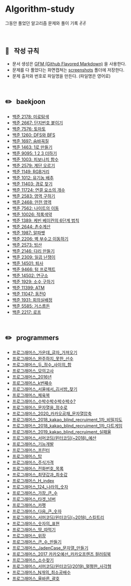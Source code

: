 # Algorithm-study
그동안 풀었던 알고리즘 문제와 풀이 기록 ✌️✌️


<br/>


## 📌 &nbsp; 작성 규칙

- 문서 생성은 [GFM (Github Flavored Markdown)](https://help.github.com/en/github/writing-on-github) 을 사용한다.
- 문제를 다 풀었다는 화면캡쳐는 [screenshots](https://github.com/ChoiEunji0114/Algorithm-study/tree/master/posts/screenshots) 폴더에 저장한다. 
- 문제 출저와 번호로 파일명을 만든다. (파일명은 영어로)

<br/>


## ✏️ &nbsp; baekjoon

- [백준 2178: 미로탐색](https://github.com/ChoiEunji0114/Algorithm-study/blob/master/posts/boj-2178.md)
- [백준 2667: 단지번호 붙이기](https://github.com/ChoiEunji0114/Algorithm-study/blob/master/posts/boj-2667.md)
- [백준 7576: 토마토](https://github.com/ChoiEunji0114/Algorithm-study/blob/master/posts/boj-7576.md)
- [백준 1260: DFS와 BFS](https://github.com/ChoiEunji0114/Algorithm-study/blob/master/posts/boj-1260.md)
- [백준 1697: 숨바꼭질](https://github.com/ChoiEunji0114/Algorithm-study/blob/master/posts/boj-1697.md)
- [백준 1463: 1로 만들기](https://github.com/ChoiEunji0114/Algorithm-study/blob/master/posts/boj-1463.md)
- [백준 9095: 1 2 3 더하기](https://github.com/ChoiEunji0114/Algorithm-study/blob/master/posts/boj-9095.md)
- [백준 1003: 피보나치 함수](https://github.com/ChoiEunji0114/Algorithm-study/blob/master/posts/boj-1003.md)
- [백준 2579: 계단 오르기](https://github.com/ChoiEunji0114/Algorithm-study/blob/master/posts/boj-2579.md)
- [백준 1149: RGB거리](https://github.com/ChoiEunji0114/Algorithm-study/blob/master/posts/boj-1149.md)
- [백준 1012: 유기농 배추](https://github.com/ChoiEunji0114/Algorithm-study/blob/master/posts/boj-1012.md)
- [백준 11403: 경로 찾기](https://github.com/ChoiEunji0114/Algorithm-study/blob/master/posts/boj-11403.md)
- [백준 11724: 연결 요소의 개수](https://github.com/ChoiEunji0114/Algorithm-study/blob/master/posts/boj-11724.md)
- [백준 2583: 영역 구하기](https://github.com/ChoiEunji0114/Algorithm-study/blob/master/posts/boj-2583.md)
- [백준 2468: 안전 영역](https://github.com/ChoiEunji0114/Algorithm-study/blob/master/posts/boj-2468.md)
- [백준 7562: 나이트의 이동](https://github.com/ChoiEunji0114/Algorithm-study/blob/master/posts/boj-7562.md)
- [백준 10026: 적록색약](https://github.com/ChoiEunji0114/Algorithm-study/blob/master/posts/boj-10026.md)
- [백준 1389: 케빈 베이컨의 6단계 법칙](https://github.com/ChoiEunji0114/Algorithm-study/blob/master/posts/boj-1389.md)
- [백준 2644: 촌수계산](https://github.com/ChoiEunji0114/Algorithm-study/blob/master/posts/boj-2644.md)
- [백준 1987: 알파벳](https://github.com/ChoiEunji0114/Algorithm-study/blob/master/posts/boj-1987.md)
- [백준 2206: 벽 부수고 이동하기](https://github.com/ChoiEunji0114/Algorithm-study/blob/master/posts/boj-2206.md)
- [백준 2573: 빙산](https://github.com/ChoiEunji0114/Algorithm-study/blob/master/posts/boj-2573.md)
- [백준 2146: 다리 만들기](https://github.com/ChoiEunji0114/Algorithm-study/blob/master/posts/boj-2146.md)
- [백준 2309: 일곱 난쟁이](https://github.com/ChoiEunji0114/Algorithm-study/blob/master/posts/boj-2309.md)
- [백준 14501: 퇴사](https://github.com/ChoiEunji0114/Algorithm-study/blob/master/posts/boj-14501.md)
- [백준 9466: 텀 프로젝트](https://github.com/ChoiEunji0114/Algorithm-study/blob/master/posts/boj-9466.md)
- [백준 14502: 연구소](https://github.com/ChoiEunji0114/Algorithm-study/blob/master/posts/boj-14502.md)
- [백준 1929: 소수 구하기](https://github.com/ChoiEunji0114/Algorithm-study/blob/master/posts/boj-1929.md)
- [백준 11399: ATM](https://github.com/ChoiEunji0114/Algorithm-study/blob/master/posts/boj-11399.md)
- [백준 11047: 동전0](https://github.com/ChoiEunji0114/Algorithm-study/blob/master/posts/boj-11047.md)
- [백준 1931: 회의실배정](https://github.com/ChoiEunji0114/Algorithm-study/blob/master/posts/boj-1931.md)
- [백준 5585: 거스름돈](https://github.com/ChoiEunji0114/Algorithm-study/blob/master/posts/boj-5585.md)
- [백준 2217: 로프](https://github.com/ChoiEunji0114/Algorithm-study/blob/master/posts/boj-2217.md)

<br/>

## ✏️ &nbsp; programmers

- [프로그래머스_가운데_글자_가져오기](https://github.com/ChoiEunji0114/Algorithm-study/blob/master/posts/programmers_12903.md)
- [프로그래머스_완주하지_못한_선수](https://github.com/ChoiEunji0114/Algorithm-study/blob/master/posts/programmers_42576.md)
- [프로그래머스_두_정수_사이의_합](https://github.com/ChoiEunji0114/Algorithm-study/blob/master/posts/programmers_12912.md)
- [프로그래머스_모의고사](https://github.com/ChoiEunji0114/Algorithm-study/blob/master/posts/programmers_42840.md)
- [프로그래머스_2016년](https://github.com/ChoiEunji0114/Algorithm-study/blob/master/posts/programmers_12901.md)
- [프로그래머스_k번째수](https://github.com/ChoiEunji0114/Algorithm-study/blob/master/posts/programmers_42748.md)
- [프로그래머스_서울에서_김서방_찾기](https://github.com/ChoiEunji0114/Algorithm-study/blob/master/posts/programmers_12919.md)
- [프로그래머스_체육복](https://github.com/ChoiEunji0114/Algorithm-study/blob/master/posts/programmers_42862.md)
- [프로그래머스_수박수박수박수박수?](https://github.com/ChoiEunji0114/Algorithm-study/blob/master/posts/programmers_12922.md)
- [프로그래머스_문자열을_정수로](https://github.com/ChoiEunji0114/Algorithm-study/blob/master/posts/programmers_12925.md)
- [프로그래머스_2020_카카오공채_문자열압축](https://github.com/ChoiEunji0114/Algorithm-study/blob/master/posts/programmers_60057.md)
- [프로그래머스_2018_kakao_blind_recruiment_1차_비밀지도](https://github.com/ChoiEunji0114/Algorithm-study/blob/master/posts/programmers_17681.md)
- [프로그래머스_2018_kakao_blind_recruiment_1차_다트게임](https://github.com/ChoiEunji0114/Algorithm-study/blob/master/posts/programmers_17682.md)
- [프로그래머스_2019_kakao_blind_recruiment_실패율](https://github.com/ChoiEunji0114/Algorithm-study/blob/master/posts/programmers_42889.md)
- [프로그래머스_서머코딩/윈터코딩(~2018)_예산](https://github.com/ChoiEunji0114/Algorithm-study/blob/master/posts/programmers_42889.md)
- [프로그래머스_기능개발](https://github.com/ChoiEunji0114/Algorithm-study/blob/master/posts/programmers_42586.md)
- [프로그래머스_프린터](https://github.com/ChoiEunji0114/Algorithm-study/blob/master/posts/programmers_42587.md)
- [프로그래머스_탑](https://github.com/ChoiEunji0114/Algorithm-study/blob/master/posts/programmers_42588.md)
- [프로그래머스_주식가격](https://github.com/ChoiEunji0114/Algorithm-study/blob/master/posts/programmers_42584.md)
- [프로그래머스_전화번호_목록](https://github.com/ChoiEunji0114/Algorithm-study/blob/master/posts/programmers_42577.md)
- [프로그래머스_최댓값과_최솟값](https://github.com/ChoiEunji0114/Algorithm-study/blob/master/posts/programmers_12939.md)
- [프로그래머스_H_index](https://github.com/ChoiEunji0114/Algorithm-study/blob/master/posts/programmers_42747.md)
- [프로그래머스_124_나라의_숫자](https://github.com/ChoiEunji0114/Algorithm-study/blob/master/posts/programmers_12899.md)
- [프로그래머스_가장_큰_수](https://github.com/ChoiEunji0114/Algorithm-study/blob/master/posts/programmers_42746.md)
- [프로그래머스_타겟_넘버](https://github.com/ChoiEunji0114/Algorithm-study/blob/master/posts/programmers_43165.md)
- [프로그래머스_카펫](https://github.com/ChoiEunji0114/Algorithm-study/blob/master/posts/programmers_42842.md)
- [프로그래머스_다음_큰_숫자](https://github.com/ChoiEunji0114/Algorithm-study/blob/master/posts/programmers_12911.md)
- [프로그래머스_서머코딩/윈터코딩(~2018)_스킬트리](https://github.com/ChoiEunji0114/Algorithm-study/blob/master/posts/programmers_49993.md)
- [프로그래머스_숫자의_표현](https://github.com/ChoiEunji0114/Algorithm-study/blob/master/posts/programmers_12924.md)
- [프로그래머스_땅_따먹기](https://github.com/ChoiEunji0114/Algorithm-study/blob/master/posts/programmers_12913.md)
- [프로그래머스_위장](https://github.com/ChoiEunji0114/Algorithm-study/blob/master/posts/programmers_42578.md)
- [프로그래머스_큰_수_만들기](https://github.com/ChoiEunji0114/Algorithm-study/blob/master/posts/programmers_42883.md)
- [프로그래머스_JadenCase_문자열_만들기](https://github.com/ChoiEunji0114/Algorithm-study/blob/master/posts/programmers_12951.md)
- [프로그래머스_2017 카카오예선_카카오프렌즈 컬러링북](https://github.com/ChoiEunji0114/Algorithm-study/blob/master/posts/programmers_1829.md)
- [프로그래머스_소수찾기](https://github.com/ChoiEunji0114/Algorithm-study/blob/master/posts/programmers_42839.md)
- [프로그래머스_서머코딩/윈터코딩(2019)_멀쩡한_사각형](https://github.com/ChoiEunji0114/Algorithm-study/blob/master/posts/programmers_62048.md)
- [프로그래머스_N개의_최소공배수](https://github.com/ChoiEunji0114/Algorithm-study/blob/master/posts/programmers_12953.md)
- [프로그래머스_올바른_괄호](https://github.com/ChoiEunji0114/Algorithm-study/blob/master/posts/programmers_12909.md)

<br/>
<br/>
